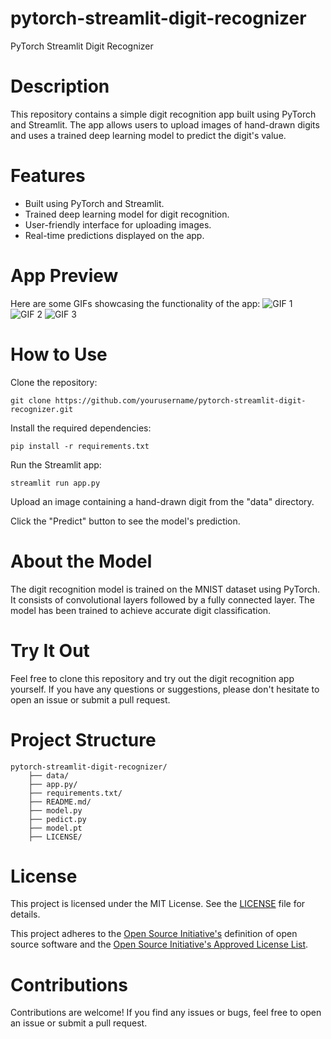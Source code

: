 # pytorch-streamlit-digit-recognizer
PyTorch Streamlit Digit Recognizer

# Description 
This repository contains a simple digit recognition app built using PyTorch and Streamlit. The app allows users to upload images of hand-drawn digits and uses a trained deep learning model to predict the digit's value.

# Features
- Built using PyTorch and Streamlit.
- Trained deep learning model for digit recognition.
- User-friendly interface for uploading images.
- Real-time predictions displayed on the app.

# App Preview
Here are some GIFs showcasing the functionality of the app:
![GIF 1](./data/gif1.gif)
![GIF 2](./data/gif2.gif)
![GIF 3](./data/gif3.gif)

# How to Use
Clone the repository:

    git clone https://github.com/yourusername/pytorch-streamlit-digit-recognizer.git

Install the required dependencies:

    pip install -r requirements.txt

Run the Streamlit app:

    streamlit run app.py
    
Upload an image containing a hand-drawn digit from the "data" directory.

Click the "Predict" button to see the model's prediction.

# About the Model
The digit recognition model is trained on the MNIST dataset using PyTorch. It consists of convolutional layers followed by a fully connected layer. The model has been trained to achieve accurate digit classification.

# Try It Out
Feel free to clone this repository and try out the digit recognition app yourself. If you have any questions or suggestions, please don't hesitate to open an issue or submit a pull request.

# Project Structure 

    pytorch-streamlit-digit-recognizer/
        ├── data/
        ├── app.py/
        ├── requirements.txt/
        ├── README.md/
        ├── model.py
        ├── pedict.py
        ├── model.pt
        ├── LICENSE/

        

# License

This project is licensed under the MIT License. See the [LICENSE](LICENSE) file for details.

This project adheres to the [Open Source Initiative's](https://opensource.org) definition of open source software and the [Open Source Initiative's Approved License List](https://opensource.org/licenses/alphabetical).

# Contributions
Contributions are welcome! If you find any issues or bugs, feel free to open an issue or submit a pull request.

